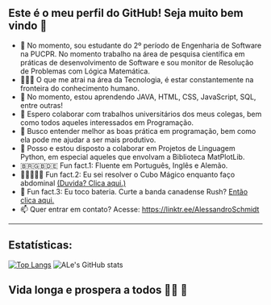 ## Este é o meu perfil do GitHub! Seja muito bem vindo 👋

- 🔭 No momento, sou estudante do 2º período de Engenharia de Software na PUCPR. No momento trabalho na área de pesquisa científica em práticas de desenvolvimento de Software e sou monitor de Resolução de Problemas com Lógica Matemática. 
- 👨🏻‍💻 O que me atrai na área da Tecnologia, é estar constantemente na fronteira do conhecimento humano.
- 🌱 No momento, estou aprendendo JAVA, HTML, CSS, JavaScript, SQL, entre outras!
- 👯 Espero colaborar com trabalhos universitários dos meus colegas, bem como todos aqueles interessados em Programação. 
- 🤔 Busco entender melhor as boas prática em programação, bem como ela pode me ajudar a ser mais produtivo.
- 💬 Posso e estou disposto a colaborar em Projetos de Linguagem Python, em especial aqueles que envolvam a Biblioteca MatPlotLib. 
- 🇧🇷🇬🇧🇩🇪 Fun fact.1: Fluente em Português, Inglês e Alemão. 
- 🤸🏻👨🏻‍🎓 Fun fact.2: Eu sei resolver o Cubo Mágico enquanto faço abdominal [(Duvida? Clica aqui.)](https://youtu.be/NLvB8DGuCGU)
- 🥁 Fun fact.3: Eu toco bateria. Curte a banda canadense Rush? [Então clica aqui.](https://youtu.be/_hOj3-KCMOE)
- 📫 Quer entrar em contato? Acesse: https://linktr.ee/AlessandroSchmidt

---
## Estatísticas: 
[![Top Langs](https://github-readme-stats.vercel.app/api/top-langs/?username=Alessandro-Schmidt&layout=demo&theme=dark)](https://github.com/anuraghazra/github-readme-stats)
![ALe's GitHub stats](https://github-readme-stats.vercel.app/api?username=Alessandro-Schmidt&show_icons=true&theme=dark)
<!--[![Estatísticas do meu uso:](https://github-readme-stats.vercel.app/api?username=Alessandro-Schmidt)](https://github.com/anuraghazra/github-readme-stats)-->




## Vida longa e prospera a todos 🖖🏻 🦾
